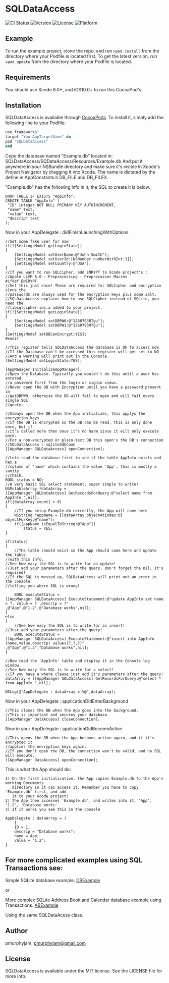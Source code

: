 # SQLDataAccess

[![CI Status](http://img.shields.io/travis/pmurphyjam/SQLDataAccess.svg?style=flat)](https://travis-ci.org/pmurphyjam/SQLDataAccess)
[![Version](https://img.shields.io/cocoapods/v/SQLDataAccess.svg?style=flat)](http://cocoapods.org/pods/SQLDataAccess)
[![License](https://img.shields.io/cocoapods/l/SQLDataAccess.svg?style=flat)](http://cocoapods.org/pods/SQLDataAccess)
[![Platform](https://img.shields.io/cocoapods/p/SQLDataAccess.svg?style=flat)](http://cocoapods.org/pods/SQLDataAccess)

## Example

To run the example project, clone the repo, and run `>pod install` from the directory where your Podfile is located first.
To get the latest version, run `>pod update` from the directory where your Podfile is located.

## Requirements

You should use Xcode 8.0+, and iOS10.0+ to run this CocoaPod's.

## Installation

SQLDataAccess is available through [CocoaPods](http://cocoapods.org). To install
it, simply add the following line to your Podfile:

```ruby
use_frameworks!
target "YourAppTargetName" do
pod "SQLDataAccess"
end
```
Copy the database named "Example.db" located in:
SQLDataAccess/SQDataAccess/Resources/Example.db
And put it anywhere in your NSBundle directory and make sure it's visible
in Xcode's Project Navigator by dragging it into Xcode. The name is dictated
by the define in AppConstants.h DB_FILE and DB_FILEX.

"Example.db" has the following info in it, the SQL to create it is below.

    DROP TABLE IF EXISTS "AppInfo";
    CREATE TABLE "AppInfo" (
	 "ID" integer NOT NULL PRIMARY KEY AUTOINCREMENT,
	 "name" text,
	 "value" text,
	 "descrip" text
    );
    
Now in your AppDelegate : didFinishLaunchingWithOptions 

    //Set some fake user for now
    if(![SettingsModel getLoginState])
    {
        [SettingsModel setUserName:@"John Smith"];
        [SettingsModel setUserId:[NSNumber numberWithInt:1]];
        [SettingsModel setCountry:@"USA"];
    }
    //If you want to run SQLCipher, add ENRYPT to Xcode project's :
    //Apple LLVM 8.0 - Preprocessing : Preprocessor Macros
    #ifdef ENCRYPT
    //Set this just once! These are required for SQLCipher and encryption since the
    //passwords are always used for the encryption keys plus some salt. 
    //SQLDataAccess explains how to use SQLCipher instead of SQLite, you need the 
    //libsqlcipher-ios.a added to your project.
    if(![SettingsModel getLoginState])
    {
        [SettingsModel setDBPW0:@"1260793RTgu"];
        [SettingsModel setDBPW1:@"1260793RTgu"];
    }
    [SettingsModel setDBCanEncrypt:YES];
    #endif
    
    //This register tells SQLDataAccess the database is Ok to access now
    //If the Database can't be accessed this register will get set to NO
    //And a warning will print out in the Console.
    [SettingsModel setLoginState:YES];
    
    [AppManager InitializeAppManager];
    //Open the Database. Typically you wouldn't do this until a user has entered
    //a password first from the login or signin views. 
    //Never open the DB with Encryption until you have a password present in 
    //getDBPW0, otherwise the DB will fail to open and will fail every single SQL
    //query.
    
    //Always open the DB when the App initializes, this applys the encryption keys
    //if the DB is encrypted so the DB can be read, this is only done once, but if 
    //it's called more then once it's no harm since it will only execute once.
    //For a non-encrypted or plain-text DB this open's the DB's connection 
    //SQLDataAccess : sqlite3dbConn
    [[AppManager SQLDataAccess] openConnection];
    
    //Lets read the database first to see if the table AppInfo exists and has a 
    //column of 'name' which contains the value 'App', this is mostly a sanity 
    //check.
    BOOL status = NO;
    //A very basic SQL select statement, super simple to write!
    NSMutableArray *dataArray = 
    [[AppManager SQLDataAccess] GetRecordsForQuery:@"select name from AppInfo ",nil];
    if([dataArray count] > 0)
    {
    	//If you setup Example.db correctly, the App will come here
        NSString *appName = [[dataArray objectAtIndex:0] objectForKey:@"name"];
        if([appName isEqualToString:@"App"])
            status = YES;
    }
    
    if(status)
    {
        //The table should exist so the App should come here and update the table
	//with this info.
	//See how easy the SQL is to write for an update! 
	//Just add your parameters after the query, don't forget the nil, it's required!
	//If the SQL is messed up, SQLDataAccess will print out an error in the console
	//telling you where SQL is wrong!
	
        BOOL executeStatus = 
	[[AppManager SQLDataAccess] ExecuteStatement:@"update AppInfo set name = ?, value = ? ,descrip = ?"
	,@"App",@"1.2",@"Database works",nil];
    }
    else
    {
    	//See how easy the SQL is to write for an insert! 
	//Just add your parameters after the query!
        BOOL executeStatus = 
	[[AppManager SQLDataAccess] ExecuteStatement:@"insert into AppInfo (name,value,descrip) values(?,?,?)"
	,@"App",@"1.2","Database works",nil];
    }
    
    //Now read the 'AppInfo' table and display it in the Console log window.
    //See how easy the SQL is to write for a select!
    //If you have a where clause just add it's parameters after the query!
    dataArray = [[AppManager SQLDataAccess] GetRecordsForQuery:@"select * from AppInfo ",nil];
    
    NSLog(@"AppDelegate : dataArray = %@",dataArray);
    
Now in your AppDelegate : applicationDidEnterBackground

    //This closes the DB when the App goes into the background. 
    //This is important and secures your database.
    [[AppManager DataAccess] closeConnection];
        
Now in your AppDelegate : applicationDidBecomeActive
	
    //This opens the DB when the App becomes active again, and if it's encrypted it 
    //applies the encryption keys again.
    //If you don't open the DB, the connection won't be valid, and no SQL will execute.
    [[AppManager DataAccess] openConnection];

This is what the App should do:

    1) On the first initialization, the App copies Example.db to the App's working Documents
       directory so it can access it. Remember you have to copy 'Example.db' first, and add 
       it to your Xcode project!
    2) The App then accesses 'Example.db', and writes into it, 'App', '1.2', 'Database works'
    3) If it works you see this in the console

    AppDelegate : dataArray = (
        {
        ID = 1;
        descrip = "Database works";
        name = App;
        value = "1.2";
    }
    
## For more complicated examples using SQL Transactions see:

 Simple SQLite database example.
 [DBExample](https://github.com/pmurphyjam/DBExample)
 
 or
 
 More complex SQLite Address Book and Calendar database example using Transactions.
 [ABExample](https://github.com/pmurphyjam/ABExample)

Using the same SQLDataAcess class.

## Author

pmurphyjam, pmurphyjam@gmail.com

## License

SQLDataAccess is available under the MIT license. See the LICENSE file for more info.
